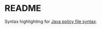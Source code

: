 # README

Syntax highlighting for [Java policy file syntax](https://docs.oracle.com/javase/7/docs/technotes/guides/security/PolicyFiles.html).
